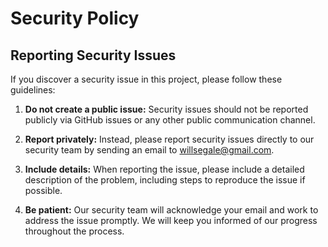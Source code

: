 # Security Policy

## Reporting Security Issues

If you discover a security issue in this project, please follow these guidelines:

1. **Do not create a public issue:** Security issues should not be reported publicly via GitHub issues or any other public communication channel.

2. **Report privately:** Instead, please report security issues directly to our security team by sending an email to [willsegale@gmail.com](mailto:willsegale@gmail.com).

3. **Include details:** When reporting the issue, please include a detailed description of the problem, including steps to reproduce the issue if possible.

4. **Be patient:** Our security team will acknowledge your email and work to address the issue promptly. We will keep you informed of our progress throughout the process.